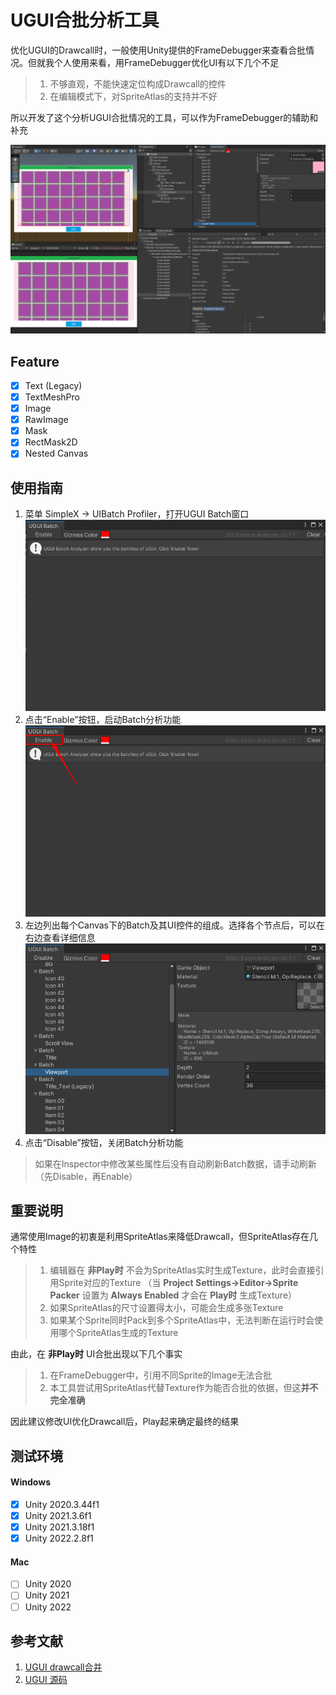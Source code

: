 # UGUI合批分析工具
优化UGUI的Drawcall时，一般使用Unity提供的FrameDebugger来查看合批情况。但就我个人使用来看，用FrameDebugger优化UI有以下几个不足
>1. 不够直观，不能快速定位构成Drawcall的控件
>2. 在编辑模式下，对SpriteAtlas的支持并不好

所以开发了这个分析UGUI合批情况的工具，可以作为FrameDebugger的辅助和补充

![ugui_batch_02.png](https://github.com/simplex86/UIBatchAnalyzer/blob/main/_Doc/Images/ugui_batch_02.png)

## Feature
- [X] Text (Legacy)
- [X] TextMeshPro
- [X] Image
- [X] RawImage
- [X] Mask
- [X] RectMask2D
- [X] Nested Canvas

## 使用指南
1. 菜单 SimpleX -> UIBatch Profiler，打开UGUI Batch窗口<br>![ugui_batch_03.png](https://github.com/simplex86/UIBatchAnalyzer/blob/main/_Doc/Images/ugui_batch_03.png)
2. 点击“Enable”按钮，启动Batch分析功能<br>![ugui_batch_04.png](https://github.com/simplex86/UIBatchAnalyzer/blob/main/_Doc/Images/ugui_batch_04.png)
3. 左边列出每个Canvas下的Batch及其UI控件的组成。选择各个节点后，可以在右边查看详细信息<br>![ugui_batch_05.png](https://github.com/simplex86/UIBatchAnalyzer/blob/main/_Doc/Images/ugui_batch_05.png)
4. 点击“Disable”按钮，关闭Batch分析功能
>如果在Inspector中修改某些属性后没有自动刷新Batch数据，请手动刷新（先Disable，再Enable）

## 重要说明
通常使用Image的初衷是利用SpriteAtlas来降低Drawcall，但SpriteAtlas存在几个特性
> 1. 编辑器在 **非Play时** 不会为SpriteAtlas实时生成Texture，此时会直接引用Sprite对应的Texture （当 **Project Settings->Editor->Sprite Packer** 设置为 **Always Enabled** 才会在 **Play时** 生成Texture）
> 2. 如果SpriteAtlas的尺寸设置得太小，可能会生成多张Texture
> 3. 如果某个Sprite同时Pack到多个SpriteAtlas中，无法判断在运行时会使用哪个SpriteAtlas生成的Texture

由此，在 **非Play时** UI合批出现以下几个事实
> 1. 在FrameDebugger中，引用不同Sprite的Image无法合批
> 2. 本工具尝试用SpriteAtlas代替Texture作为能否合批的依据，但这**并不完全准确**

因此建议修改UI优化Drawcall后，Play起来确定最终的结果

## 测试环境
#### Windows
- [X] Unity 2020.3.44f1
- [X] Unity 2021.3.6f1
- [X] Unity 2021.3.18f1
- [X] Unity 2022.2.8f1
#### Mac
- [ ] Unity 2020
- [ ] Unity 2021
- [ ] Unity 2022

## 参考文献
1. [UGUI drawcall合并](https://blog.csdn.net/akak2010110/article/details/80953370)
2. [UGUI 源码](https://github.com/Unity-Technologies/uGUI)
